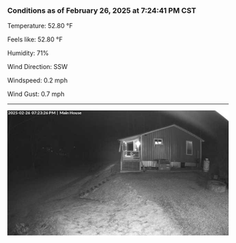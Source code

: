### Conditions as of February 26, 2025 at 7:24:41 PM CST 

Temperature: 52.80 &deg;F

Feels like: 52.80 &deg;F

Humidity: 71%

Wind Direction: SSW

Windspeed: 0.2 mph

Wind Gust: 0.7 mph

---

<img src="./images/latest.jpeg"/>

